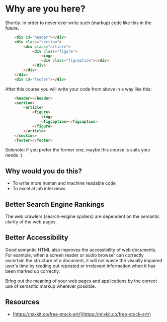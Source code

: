# Why are you here?

Shortly. In order to never ever write such (markup) code like this in the future.

```html
    <div id="header"></div>
    <div class="section">
        <div class="article">
            <div class="figure">
                <img>
                <div class="figcaption"></div>
            </div>
        </div>
    </div>
    <div id="footer"></div>
```

After this course you will write your code from above in a way like this:

```html
    <header></header>
    <section>
        <article>
            <figure>
                <img>
                <figcaption></figcaption>
            </figure>
        </article>
    </section>
    <footer></footer>
```

Sidenote: if you prefer the former one, maybe this course is suits your needs :)


## Why would you do this?

* To write more human and machine readable code
* To excel at job interviews

## Better Search Engine Rankings

The web crawlers (search-engine spiders) are dependent on the semantic clarity of the web pages.

## Better Accessibility

Good semantic HTML also improves the accessibility of web documents. For example, when a screen reader or audio browser can correctly ascertain the structure of a document, it will not waste the visually impaired user's time by reading out repeated or irrelevant information when it has been marked up correctly.


Bring out the meaning of your web pages and applications by the correct use of semantic markup wherever possible.


## Resources

- [https://mixkit.co/free-stock-art/](https://mixkit.co/free-stock-art/)